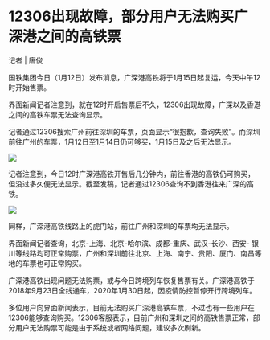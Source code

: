 # 12306出现故障，部分用户无法购买广深港之间的高铁票

记者 | 唐俊

国铁集团今日（1月12日）发布消息，广深港高铁将于1月15日起复运，今天中午12时开始售票。

界面新闻记者注意到，就在12时开启售票后不久，12306出现故障，广深以及香港之间的高铁车票无法查询显示。

记者通过12306搜索广州前往深圳的车票，页面显示“很抱歉，查询失败”。而深圳前往广州的车票，1月12日至1月14日仍可够买，1月15日及之后无法显示。

![](https://inews.gtimg.com/newsapp_bt/0/15606920361/1000)

记者注意到，今日12时广深港高铁开售后几分钟内，前往香港的高铁仍可购买，但没过多久便无法显示。截至发稿，记者通过12306查询不到香港往来广深的高铁。

![](https://inews.gtimg.com/newsapp_bt/0/15606920363/1000)

同样，广深港高铁线路上的虎门站，前往广州和深圳的车票均无法显示。

界面新闻记者查询，北京-上海、北京-哈尔滨、成都-重庆、武汉-长沙、西安-
银川等线路均可正常购票，广州和深圳前往北京、上海、南宁、贵阳、厦门、南昌等地的车票也可正常购买。

广深港高铁出现问题无法购票，或与今日跨境列车恢复售票有关。广深港高铁于2018年9月23日全线通车，2020年1月30日起，因疫情防控暂停开行跨境列车。

多位用户向界面新闻表示，目前无法购买广深港高铁车票，不过也有一些用户在12306能够查询购买。12306客服表示，目前广州和深圳之间的高铁售票正常，部分用户无法购票可能是由于系统或者网络问题，建议多次刷新。

